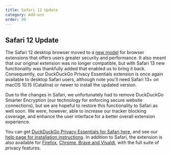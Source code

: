 ```yaml
---
title: Safari 12 Update
category: Add-ons
order: 99
---
```



<h2>Safari 12 Update</h2>

<p>The Safari 12 desktop browser moved to a <a href="https://developer.apple.com/documentation/safariservices/safari_app_extensions" target="_blank">new model</a> for browser extensions that offers users greater security and performance. It also meant that our original extension was no longer compatible, but with Safari 13 new functionality was thankfully added that enabled us to bring it back. Consequently, our DuckDuckGo Privacy Essentials extension is once again available to desktop Safari users, although note you'll need Safari 13+ on macOS 10.15 (Catalina) or newer to install the updated version.</p>
    
<p>Due to the changes in Safari, we unfortunately had to remove DuckDuckGo Smarter Encryption (our technology for enforcing secure website connections), but we are hopeful to restore this functionality to Safari as well soon. We were, however, able to increase our tracker blocking coverage, and enhance the user interface for a better overall extension experience.</p>

<p>You can get <a href="https://apps.apple.com/us/app/duckduckgo-privacy-essentials/id1482920575">DuckDuckGo Privacy Essentials for Safari here</a>, and see our <a href="https://help.duckduckgo.com/duckduckgo-help-pages/desktop/safari/">help page for installation instructions</a>. In addition to Safari, the extension is also available for <a href="https://addons.mozilla.org/en-US/firefox/addon/duckduckgo-for-firefox/" target="_blank">Firefox</a>, <a href="https://chrome.google.com/webstore/detail/duckduckgo-privacy-essent/bkdgflcldnnnapblkhphbgpggdiikppg" target="_blank">Chrome, Brave and Vivaldi</a>, with the full suite of privacy features.</p>
